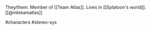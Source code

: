 They/them. Member of [[Team Atlas]]. Lives in [[Splatoon's world]]. [[@inkteamatlas]]

#characters #stereo-sys 